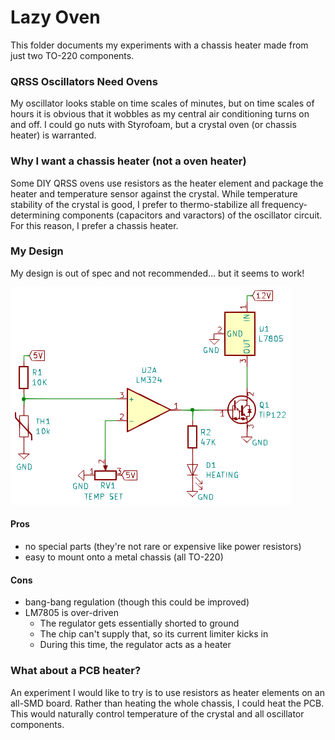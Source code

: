 # Lazy Oven

This folder documents my experiments with a chassis heater made from just two TO-220 components.

### QRSS Oscillators Need Ovens
My oscillator looks stable on time scales of minutes, but on time scales of hours it is obvious that it wobbles as my central air conditioning turns on and off. I could go nuts with Styrofoam, but a crystal oven (or chassis heater) is warranted.

### Why I want a chassis heater (not a oven heater)
Some DIY QRSS ovens use resistors as the heater element and package the heater and temperature sensor against the crystal. While temperature stability of the crystal is good, I prefer to thermo-stabilize all frequency-determining components (capacitors and varactors) of the oscillator circuit. For this reason, I prefer a chassis heater.

### My Design
My design is out of spec and not recommended... but it seems to work!

![](oven-aj4vd-lazy.png)

#### Pros
* no special parts (they're not rare or expensive like power resistors)
* easy to mount onto a metal chassis (all TO-220)

#### Cons
* bang-bang regulation (though this could be improved)
* LM7805 is over-driven
  * The regulator gets essentially shorted to ground
  * The chip can't supply that, so its current limiter kicks in
  * During this time, the regulator acts as a heater

### What about a PCB heater?
An experiment I would like to try is to use resistors as heater elements on an all-SMD board. Rather than heating the whole chassis, I could heat the PCB. This would naturally control temperature of the crystal and all oscillator components.
